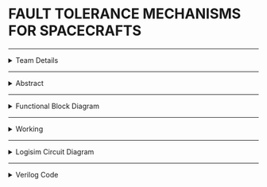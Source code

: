 #  FAULT TOLERANCE MECHANISMS FOR SPACECRAFTS

---

<details>
  <summary>Team Details</summary>
  
  **Team Members**:
  
  - Member 1: Role
  - Member 2: Role
  - Member 3: Role
  - Member 4: Role
  
  You can add further details here about your team.
  
</details>

---

<details>
  <summary>Abstract</summary>
  
  Provide the abstract of your mini-project here. This should explain the problem you're addressing, the approach you're taking, and expected outcomes.
  
</details>

---

<details>
  <summary>Functional Block Diagram</summary>
  
  Include a description or image of your functional block diagram here.
  
  ![Functional Block Diagram](path-to-your-image.png) 
  
  You can use the actual path of your image hosted in your GitHub repository.
  
</details>

---

<details>
  <summary>Working</summary>
  
  Explain how your project works. You can break it down step-by-step or describe the key components and their interactions.
  
</details>

---

<details>
  <summary>Logisim Circuit Diagram</summary>
  
  Provide the Logisim circuit diagram here. If you have an image of the circuit, add it like this:
  
  ![Logisim Circuit Diagram](path-to-your-image.png)
  
  You can also link to a Logisim file if hosted on the repo:
  
  [Download Logisim Circuit](path-to-your-logisim-file.circ)
  
</details>

---

<details>
  <summary>Verilog Code</summary>
  
  ```verilog
  // Example Verilog code snippet
  module your_module_name(input1, input2, output);
      // Verilog code goes here
  endmodule

